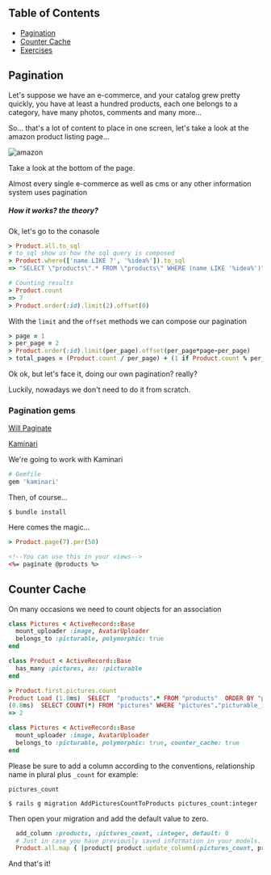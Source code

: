 ## Table of Contents

* [Pagination](#pagination)
* [Counter Cache](#counter-cache)
* [Exercises](https://github.com/hackerschoolmty/the-web-developer/blob/master/Semana%204.-%20Manejo%20de%20usuarios%20en%20una%20aplicacion%20web/01/exercises.md)

## Pagination

Let's suppose we have an e-commerce, and your catalog grew pretty quickly, you have at least a hundred products, each one belongs to a category, have many photos, comments and many more...

So... that's a lot of content to place in one screen, let's take a look at the amazon product listing page...

![amazon](https://jcdev.s3.amazonaws.com/amazon.png "Amazon product listing example")

Take a look at the bottom of the page.

Almost every single e-commerce as well as cms or any other information system uses pagination

##### How it works? the theory?

Ok, let's go to the conasole

```ruby
> Product.all.to_sql
# to_sql show us how the sql query is composed
> Product.where(['name LIKE ?', '%idea%']).to_sql
=> "SELECT \"products\".* FROM \"products\" WHERE (name LIKE '%idea%')"

# Counting results
> Product.count
=> 7
> Product.order(:id).limit(2).offset(0)
```

With the `limit` and the `offset` methods we can compose our pagination

```ruby
> page = 1
> per_page = 2
> Product.order(:id).limit(per_page).offset(per_page*page-per_page)
> total_pages = (Product.count / per_page) + (1 if Product.count % per_page)
```

Ok ok, but let's face it, doing our own pagination? really?

Luckily, nowadays we don't need to do it from scratch.

### Pagination gems

[Will Paginate](https://github.com/mislav/will_paginate)

[Kaminari](https://github.com/amatsuda/kaminari)

We're going to work with Kaminari

```ruby
# Gemfile
gem 'kaminari'
```

Then, of course...

```shell
$ bundle install
```

Here comes the magic...

```ruby
> Product.page(7).per(50)
```

```html
<!--You can use this in your views-->
<%= paginate @products %>
```

## Counter Cache

On many occasions we need to count objects for an association


```ruby
class Pictures < ActiveRecord::Base
  mount_uploader :image, AvatarUploader
  belongs_to :picturable, polymorphic: true
end

class Product < ActiveRecord::Base
  has_many :pictures, as: :picturable
end

```

```ruby
> Product.first.pictures.count
Product Load (1.8ms)  SELECT  "products".* FROM "products"  ORDER BY "products"."id" ASC LIMIT 1
(0.8ms)  SELECT COUNT(*) FROM "pictures" WHERE "pictures"."picturable_id" = $1 AND "pictures"."picturable_type" = $2  [["picturable_id", 1], ["picturable_type", "Product"]]
=> 2
```

```ruby
class Pictures < ActiveRecord::Base
  mount_uploader :image, AvatarUploader
  belongs_to :picturable, polymorphic: true, counter_cache: true
end
```

Please be sure to add a column according to the conventions, relationship name in plural plus `_count` for example:

`pictures_count`

```shell
$ rails g migration AddPicturesCountToProducts pictures_count:integer
```

Then open your migration and add the default value to zero.

```ruby
  add_column :products, :pictures_count, :integer, default: 0
  # Just in case you have previously saved information in your models.
  Product.all.map { |product| product.update_column(:pictures_count, product.pictures.count) }
```

And that's it!